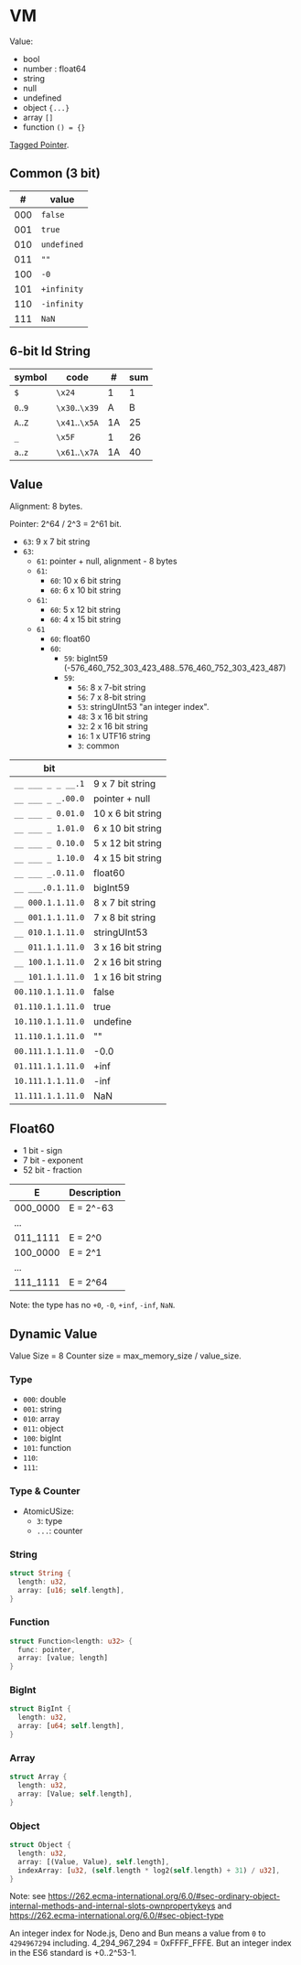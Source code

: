 # VM

Value:

- bool
- number : float64
- string
- null
- undefined
- object `{...}`
- array `[]`
- function `() = {}`

[Tagged Pointer](https://en.wikipedia.org/wiki/Tagged_pointer).

## Common (3 bit)

|#  |value      |
|---|-----------|
|000|`false`    |
|001|`true`     |
|010|`undefined`|
|011|`""`       |
|100|`-0`       |
|101|`+infinity`|
|110|`-infinity`|
|111|`NaN`      |


## 6-bit Id String

|symbol  |code          |# |sum|
|--------|--------------|--|---|
|`$`     |`\x24`        | 1|  1|
|`0`..`9`|`\x30`..`\x39`| A|  B|
|`A`..`Z`|`\x41`..`\x5A`|1A| 25|
|`_`     |`\x5F`        | 1| 26|
|`a`..`z`|`\x61`..`\x7A`|1A| 40|

## Value

Alignment: 8 bytes.

Pointer: 2^64 / 2^3 = 2^61 bit.

- `63`: 9 x 7 bit string
- `63`:
  - `61`: pointer + null, alignment - 8 bytes
  - `61`:
    - `60`: 10 x 6 bit string
    - `60`: 6 x 10 bit string
  - `61`:
    - `60`: 5 x 12 bit string
    - `60`: 4 x 15 bit string
  - `61`
    - `60`: float60
    - `60`:
      - `59`: bigInt59 (-576_460_752_303_423_488..576_460_752_303_423_487)
      - `59`:
        - `56`: 8 x 7-bit string
        - `56`: 7 x 8-bit string
        - `53`: stringUInt53 "an integer index".
        - `48`: 3 x 16 bit string
        - `32`: 2 x 16 bit string
        - `16`: 1 x UTF16 string
        - `3`: common

|bit              |                 |
|-----------------|-----------------|
|`__ ___ _ _ __.1`|9 x 7 bit string |
|`__ ___ _ _.00.0`|pointer + null   |
|`__ ___ _ 0.01.0`|10 x 6 bit string|
|`__ ___ _ 1.01.0`|6 x 10 bit string|
|`__ ___ _ 0.10.0`|5 x 12 bit string|
|`__ ___ _ 1.10.0`|4 x 15 bit string|
|`__ ___ _.0.11.0`|float60          |
|`__ ___.0.1.11.0`|bigInt59         |
|`__ 000.1.1.11.0`|8 x 7 bit string |
|`__ 001.1.1.11.0`|7 x 8 bit string |
|`__ 010.1.1.11.0`|stringUInt53     |
|`__ 011.1.1.11.0`|3 x 16 bit string|
|`__ 100.1.1.11.0`|2 x 16 bit string|
|`__ 101.1.1.11.0`|1 x 16 bit string|
|`00.110.1.1.11.0`|false            |
|`01.110.1.1.11.0`|true             |
|`10.110.1.1.11.0`|undefine         |
|`11.110.1.1.11.0`|""               |
|`00.111.1.1.11.0`|-0.0             |
|`01.111.1.1.11.0`|+inf             |
|`10.111.1.1.11.0`|-inf             |
|`11.111.1.1.11.0`|NaN              |

## Float60

- 1 bit - sign
- 7 bit - exponent
- 52 bit - fraction

|E       |Description|
|--------|-----------|
|000_0000|E = 2^-63  |
|...     |           |
|011_1111|E = 2^0    |
|100_0000|E = 2^1    |
|...     |           |
|111_1111|E = 2^64   |

Note: the type has no `+0`, `-0`, `+inf`, `-inf`, `NaN`.

## Dynamic Value

Value Size = 8
Counter size = max_memory_size / value_size.

### Type

- `000`: double
- `001`: string
- `010`: array
- `011`: object
- `100`: bigInt
- `101`: function
- `110`:
- `111`:

### Type & Counter

- AtomicUSize:
  - `3`: type
  - `...`: counter

### String

```rust
struct String {
  length: u32,
  array: [u16; self.length],
}
```

### Function

```rust
struct Function<length: u32> {
  func: pointer,
  array: [value; length]
}
```

### BigInt

```rust
struct BigInt {
  length: u32,
  array: [u64; self.length],
}
```

### Array

```rust
struct Array {
  length: u32,
  array: [Value; self.length],
}
```

### Object

```rust
struct Object {
  length: u32,
  array: [(Value, Value), self.length],
  indexArray: [u32, (self.length * log2(self.length) + 31) / u32],
}
```

Note: see https://262.ecma-international.org/6.0/#sec-ordinary-object-internal-methods-and-internal-slots-ownpropertykeys and https://262.ecma-international.org/6.0/#sec-object-type

An integer index for Node.js, Deno and Bun means a value from `0` to `4294967294` including. 4_294_967_294 = 0xFFFF_FFFE. But an integer index in the ES6 standard is +0..2^53-1.
